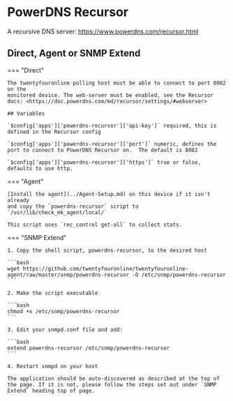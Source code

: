 # PowerDNS Recursor

A recursive DNS server: <https://www.powerdns.com/recursor.html>

## Direct, Agent or SNMP Extend
=== "Direct"

    The twentyfouronline polling host must be able to connect to port 8082 on the
    monitored device. The web-server must be enabled, see the Recursor
    docs: <https://doc.powerdns.com/md/recursor/settings/#webserver>

    ## Variables

    `$config['apps']['powerdns-recursor']['api-key']` required, this is
    defined in the Recursor config

    `$config['apps']['powerdns-recursor']['port']` numeric, defines the
    port to connect to PowerDNS Recursor on.  The default is 8082

    `$config['apps']['powerdns-recursor']['https']` true or false,
    defaults to use http.

=== "Agent"

    [Install the agent](../Agent-Setup.md) on this device if it isn't already
    and copy the `powerdns-recursor` script to
    `/usr/lib/check_mk_agent/local/`

    This script uses `rec_control get-all` to collect stats.

=== "SNMP Extend"

    1. Copy the shell script, powerdns-recursor, to the desired host
    
    ```bash
    wget https://github.com/twentyfouronline/twentyfouronline-agent/raw/master/snmp/powerdns-recursor -O /etc/snmp/powerdns-recursor
    ```

    2. Make the script executable
    
    ```bash
    chmod +x /etc/snmp/powerdns-recursor
    ```

    3. Edit your snmpd.conf file and add:

    ```bash
    extend powerdns-recursor /etc/snmp/powerdns-recursor
    ```

    4. Restart snmpd on your host

    The application should be auto-discovered as described at the top of
    the page. If it is not, please follow the steps set out under `SNMP
    Extend` heading top of page.





